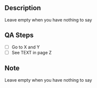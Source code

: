 ## Description

Leave empty when you have nothing to say

## QA Steps

-  [ ] Go to X and Y
-  [ ] See TEXT in page Z

## Note

Leave empty when you have nothing to say

